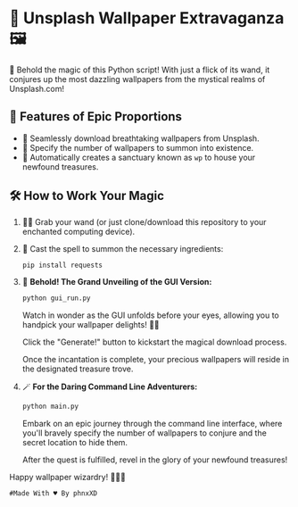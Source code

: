 # 🌟 Unsplash Wallpaper Extravaganza 🖼️

📸 Behold the magic of this Python script! With just a flick of its wand, it conjures up the most dazzling wallpapers from the mystical realms of Unsplash.com!

## 🚀 Features of Epic Proportions

- 🌈 Seamlessly download breathtaking wallpapers from Unsplash.
- 💫 Specify the number of wallpapers to summon into existence.
- 🏰 Automatically creates a sanctuary known as `wp` to house your newfound treasures.

## 🛠️ How to Work Your Magic

1. 🧙‍♂️ Grab your wand (or just clone/download this repository to your enchanted computing device).
2. 🔮 Cast the spell to summon the necessary ingredients:
   ```bash
   pip install requests
   ```

3. 🎩 **Behold! The Grand Unveiling of the GUI Version:**
   ```bash
   python gui_run.py
   ```

   Watch in wonder as the GUI unfolds before your eyes, allowing you to handpick your wallpaper delights! 🧙✨

   Click the "Generate!" button to kickstart the magical download process.

   Once the incantation is complete, your precious wallpapers will reside in the designated treasure trove.

4. 🪄 **For the Daring Command Line Adventurers:**
   ```bash
   python main.py
   ```

   Embark on an epic journey through the command line interface, where you'll bravely specify the number of wallpapers to conjure and the secret location to hide them.

   After the quest is fulfilled, revel in the glory of your newfound treasures!

Happy wallpaper wizardry! 🧙🌟✨

```
#Made With ♥ By phnxXD 
``` 

